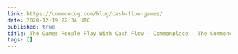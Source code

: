 ```yaml
---
link: https://commoncog.com/blog/cash-flow-games/
date: 2020-12-19 22:34 UTC
published: true
title: The Games People Play With Cash Flow - Commonplace - The Commoncog Blog
tags: []
---
```



